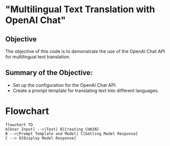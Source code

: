 # "Multilingual Text Translation with OpenAI Chat"

## Objective
The objective of this code is to demonstrate the use of the OpenAI Chat API for multilingual text translation.

## Summary of the Objective:
- Set up the configuration for the OpenAI Chat API.
- Create a prompt template for translating text into different languages.

# Flowchart
```mermaid
flowchart TD
A[User Input] -->|Text| B[Creating CHAIN]
B -->|Prompt Template and Model| C[Getting Model Response]
C --> D[Display Model Response]
```